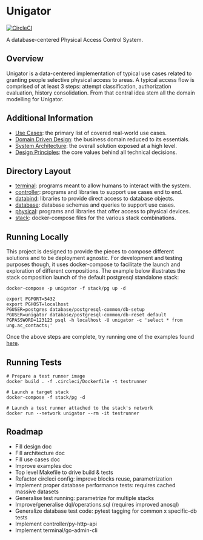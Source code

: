 # Unigator

[![CircleCI](https://circleci.com/gh/ccortezia/unigator/tree/master.svg?style=svg)](https://circleci.com/gh/ccortezia/unigator/tree/master)

A database-centered Physical Access Control System.

## Overview

Unigator is a data-centered implementation of typical use cases related to granting people selective physical access to areas. A typical access flow is comprised of at least 3 steps: attempt classification, authorization evaluation, history consolidation. From that central idea stem all the domain modelling for Unigator.

## Additional Information

- [Use Cases](docs/use-cases.md): the primary list of covered real-world use cases.
- [Domain Driven Design](docs/ddd.md): the business domain reduced to its essentials.
- [System Architecture](docs/architecture.md): the overall solution exposed at a high level.
- [Design Principles](docs/design.md): the core values behind all technical decisions.

## Directory Layout

- [terminal](terminal/README.md): programs meant to allow humans to interact with the system.
- [controller](controller/README.md): programs and libraries to support use cases end to end.
- [databind](databind/README.md): libraries to provide direct access to database objects.
- [database](database/README.md): database schemas and queries to support use cases.
- [physical](physical/README.md): programs and libraries that offer access to physical devices.
- [stack](stack/README.md): docker-compose files for the various stack combinations.

## Running Locally

This project is designed to provide the pieces to compose different solutions and to be deployment agnostic. For development and testing purposes though, it uses docker-compose to facilitate the launch and exploration of different compositions. The example below illustrates the stack composition launch of the default postgresql standalone stack:

```shell
docker-compose -p unigator -f stack/pg up -d

export PGPORT=5432
export PGHOST=localhost
PGUSER=postgres database/postgresql-common/db-setup
PGUSER=unigator database/postgresql-common/db-reset default
PGPASSWORD=123123 psql -h localhost -U unigator -c 'select * from ung.ac_contacts;'
```

Once the above steps are complete, try running one of the examples found [here](docs/examples.md).

## Running Tests

```shell
# Prepare a test runner image
docker build . -f .circleci/Dockerfile -t testrunner

# Launch a target stack
docker-compose -f stack/pg -d

# Launch a test runner attached to the stack's network
docker run --network unigator --rm -it testrunner
```

## Roadmap

- Fill design doc
- Fill architecture doc
- Fill use cases doc
- Improve examples doc
- Top level Makefile to drive build & tests
- Refactor circleci config: improve blocks reuse, parametrization
- Implement proper database performance tests: requires cached massive datasets
- Generalise test running: parametrize for multiple stacks
- Improve/generalise dql/operations.sql (requires improved anosql)
- Generalize database test code: pytest tagging for common x specific-db tests
- Implement controller/py-http-api
- Implement terminal/go-admin-cli
